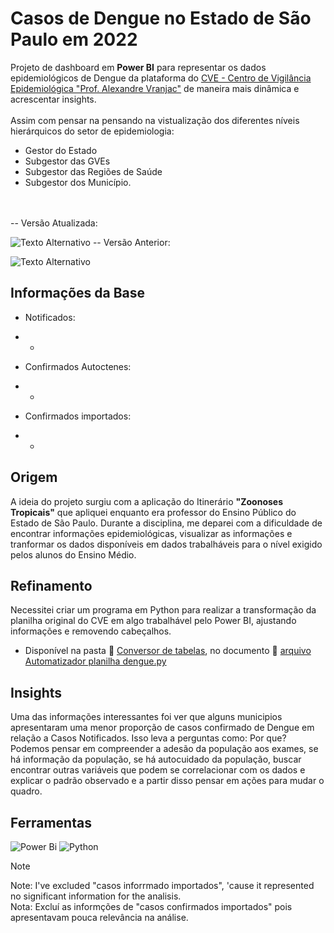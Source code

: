 # Casos de Dengue no Estado de São Paulo em 2022
  Projeto de dashboard em **Power BI** para representar os dados epidemiológicos de Dengue da plataforma do [CVE - Centro de Vigilância Epidemiológica "Prof. Alexandre Vranjac"](https://www.saude.sp.gov.br/cve-centro-de-vigilancia-epidemiologica-prof.-alexandre-vranjac/areas-de-vigilancia/doencas-de-transmissao-por-vetores-e-zoonoses/agravos/) de maneira mais dinâmica e acrescentar insights. <br>
  <br>
  Assim com pensar na pensando na vistualização dos diferentes níveis hierárquicos do setor de epidemiologia:
- Gestor do Estado
- Subgestor das GVEs
- Subgestor das Regiões de Saúde
- Subgestor dos Município.
 <br>
 <br>
-- Versão Atualizada:

  ![Texto Alternativo](https://github.com/Edgard-Lopes/Casos-de-Dengue-no-Estado-de-Sao-Paulo-em-2022/blob/main/Imagens/Dash%20Board%20-%20Dados%20Epidemiol%C3%B3gicos%20-%20out.%202024.png)
-- Versão Anterior:

  ![Texto Alternativo](https://raw.githubusercontent.com/Edgard-Lopes/Casos-de-Dengue-no-Estado-de-Sao-Paulo-em-2022/refs/heads/main/Imagens/Dashboard%20-%20Dados%20epidemiol%C3%B3gicos.jpg)
## Informações da Base
- Notificados:
+ + 
- Confirmados Autoctenes:
+ +      
- Confirmados importados:
+ + 
## Origem
  A ideia do projeto surgiu com a aplicação do Itinerário **"Zoonoses Tropicais"** que apliquei enquanto era professor do Ensino Público do Estado de São Paulo. Durante a disciplina, me deparei com a dificuldade de encontrar informações epidemiológicas, visualizar as informações e tranformar os dados disponíveis em dados trabalháveis para o nível exigido pelos alunos do Ensino Médio.

## Refinamento
Necessitei criar um programa em Python para realizar a transformação da planilha original do CVE em algo trabalhável pelo Power BI, ajustando informações e removendo cabeçalhos. <br>
+ Disponível na pasta :file_folder: [Conversor de tabelas](https://github.com/Edgard-Lopes/Casos-de-Dengue-no-Estado-de-Sao-Paulo-em-2022/tree/main/Conversor%20de%20tabelas), no documento :page_facing_up: [arquivo Automatizador planilha dengue.py](https://github.com/Edgard-Lopes/Casos-de-Dengue-no-Estado-de-Sao-Paulo-em-2022/blob/main/Conversor%20de%20tabelas/Automatizador%20planilha%20dengue.py)

## Insights
  Uma das informações interessantes foi ver que alguns municipios apresentaram uma menor proporção de casos confirmado de Dengue em relação a Casos Notificados. Isso leva a perguntas como: Por que? Podemos pensar em compreender a adesão da população aos exames, se há informação da população, se há autocuidado da população, buscar encontrar outras variáveis que podem se correlacionar com os dados e explicar o padrão observado e a partir disso pensar em ações para mudar o quadro.

## Ferramentas
![Power Bi](https://img.shields.io/badge/power_bi-F2C811?style=for-the-badge&logo=powerbi&logoColor=black)
![Python](https://img.shields.io/badge/python-3670A0?style=for-the-badge&logo=python&logoColor=ffdd54)

> [!NOTE]   
> Note: I've excluded "casos inforrmado importados", 'cause it represented no significant information for the analisis. <br>
> Nota: Excluí as informções de "casos confirmados importados" pois apresentavam pouca relevância na análise.
